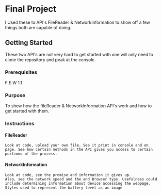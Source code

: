 # Final Project

I Used these to API's FileReader & NetworkInformation to show off a few things both are capable of doing.

## Getting Started
These two API's are not very hard to get started with one will only need to clone the repository and peak at the console.

### Prerequisites
F.E.W 1.1

### Purpose
To show how the fileReader & NetworkInformation API's
work and how to get started with them.

### Instructions

#### FileReader
    Look at code, upload your own file. See it print in console and on page. See how certain methods in the API gives you access to certain portions of the process.
#### NetworkInformation
    Look at code, see the promise and information it gives up.
    Also, see the network speed and the and Browser type. Usefulness could include determining information about device accessing the webpage.
    Styles used to represent the battery level as an image 
